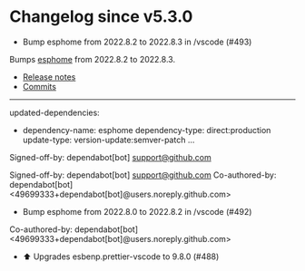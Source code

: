 # Changelog since v5.3.0
- Bump esphome from 2022.8.2 to 2022.8.3 in /vscode (#493)

Bumps [esphome](https://github.com/esphome/esphome) from 2022.8.2 to 2022.8.3.
- [Release notes](https://github.com/esphome/esphome/releases)
- [Commits](https://github.com/esphome/esphome/compare/2022.8.2...2022.8.3)

---
updated-dependencies:
- dependency-name: esphome
  dependency-type: direct:production
  update-type: version-update:semver-patch
...

Signed-off-by: dependabot[bot] <support@github.com>

Signed-off-by: dependabot[bot] <support@github.com>
Co-authored-by: dependabot[bot] <49699333+dependabot[bot]@users.noreply.github.com> 
- Bump esphome from 2022.8.0 to 2022.8.2 in /vscode (#492)

Co-authored-by: dependabot[bot] <49699333+dependabot[bot]@users.noreply.github.com> 
- ⬆️ Upgrades esbenp.prettier-vscode to 9.8.0 (#488) 
